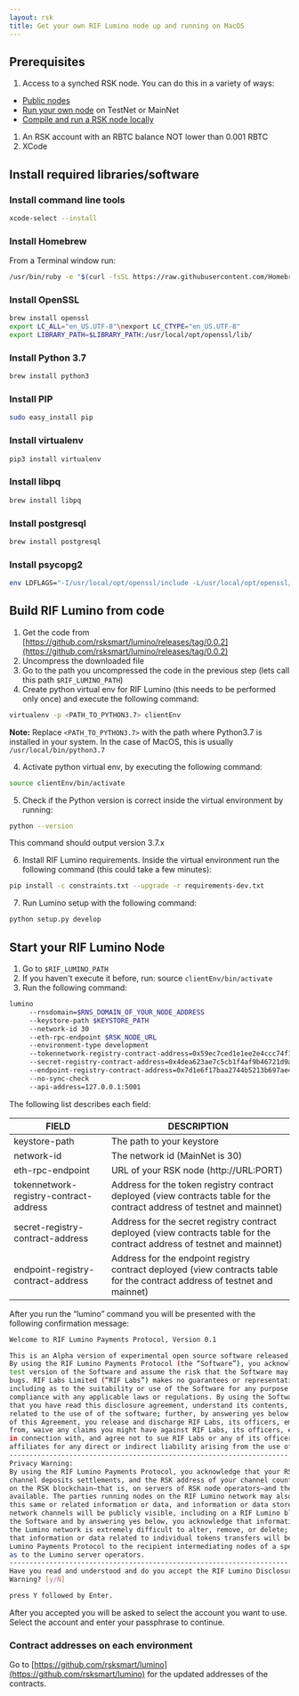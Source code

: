 ```yaml
---
layout: rsk
title: Get your own RIF Lumino node up and running on MacOS
---
```


## Prerequisites

1. Access to a synched RSK node. You can do this in a variety of ways:
  * [Public nodes](/rsk/public-nodes)
  * [Run your own node](/rsk/node/install) on TestNet or MainNet
  * [Compile and run a RSK node locally](/rsk/node/contribute)
1. An RSK account with an RBTC balance NOT lower than 0.001 RBTC
1. XCode

## Install required libraries/software

### Install command line tools

```bash
xcode-select --install
```

### Install Homebrew

From a Terminal window run:

```bash
/usr/bin/ruby -e "$(curl -fsSL https://raw.githubusercontent.com/Homebrew/install/master/install)"
```

### Install OpenSSL

```bash
brew install openssl
export LC_ALL="en_US.UTF-8"\nexport LC_CTYPE="en_US.UTF-8"
export LIBRARY_PATH=$LIBRARY_PATH:/usr/local/opt/openssl/lib/
```

### Install Python 3.7


```bash
brew install python3
```

### Install PIP

```bash
sudo easy_install pip
```

### Install virtualenv



```bash
pip3 install virtualenv
```

### Install libpq

```bash
brew install libpq
```

### Install postgresql

```bash
brew install postgresql
```

### Install psycopg2

```bash
env LDFLAGS="-I/usr/local/opt/openssl/include -L/usr/local/opt/openssl/lib" pip install psycopg2
```


## Build RIF Lumino from code

1. Get the code from [https://github.com/rsksmart/lumino/releases/tag/0.0.2](https://github.com/rsksmart/lumino/releases/tag/0.0.2)
2. Uncompress the downloaded file
2. Go to the path you uncompressed the code in the previous step (lets call this path `$RIF_LUMINO_PATH`)
3. Create python virtual env for RIF Lumino (this needs to be performed only once) and execute the following command:

```bash
virtualenv -p <PATH_TO_PYTHON3.7> clientEnv
```

**Note:**
Replace `<PATH_TO_PYTHON3.7>` with the path where Python3.7 is installed in your system. In the case of MacOS, this is usually `/usr/local/bin/python3.7`

4. Activate python virtual env, by executing the following command:

```bash
source clientEnv/bin/activate
```

5. Check if the Python version is correct inside the virtual environment by running:

```bash
python --version
```

This command should output version 3.7.x

6. Install RIF Lumino requirements. Inside the virtual environment run the following command (this could take a few minutes):

```bash
pip install -c constraints.txt --upgrade -r requirements-dev.txt
```

7. Run Lumino setup with the following command:

```bash
python setup.py develop
```

## Start your RIF Lumino Node

1. Go to `$RIF_LUMINO_PATH`
2. If you haven't execute it before, run: source ``clientEnv/bin/activate``
3. Run the following command:

```bash
lumino
	 --rnsdomain=$RNS_DOMAIN_OF_YOUR_NODE_ADDRESS
	 --keystore-path $KEYSTORE_PATH
	 --network-id 30
	 --eth-rpc-endpoint $RSK_NODE_URL
	 --environment-type development
	 --tokennetwork-registry-contract-address=0x59ec7ced1e1ee2e4ccc74f197fb680d8f9426b96
	 --secret-registry-contract-address=0x4dea623ae7c5cb1f4af9b46721d9a72d93c42be9
	 --endpoint-registry-contract-address=0x7d1e6f17baa2744b5213b697ae4c1d287bb10df0
	 --no-sync-check
	 --api-address=127.0.0.1:5001

```

The following list describes each field:

<table class="table">
  <thead>
    <tr>
      <th scope="col">FIELD</th>
      <th scope="col">DESCRIPTION</th>
    </tr>
  </thead>
  <tbody>
    <tr>
      <td scope="row">
        keystore-path
      </td>
      <td>
		The path to your keystore
      </td>
    </tr>
    <tr>
      <td scope="row">
        network-id  
      </td>
      <td>
		The network id (MainNet is 30)
      </td>
    </tr>
    <tr>
      <td scope="row">
		eth-rpc-endpoint
      </td>
      <td>
		URL of your RSK node (http://URL:PORT) 
      </td>
    </tr>
    <tr>
      <td scope="row">
		tokennetwork-registry-contract-address
      </td>
      <td>
        Address for the token registry contract deployed (view contracts table for the contract address of testnet and mainnet)      
      </td>
    </tr>
    <tr>
      <td scope="row">
		secret-registry-contract-address
      </td>
      <td>
        Address for the secret registry contract deployed (view contracts table for the contract address of testnet and mainnet)       
      </td>
    </tr>
    <tr>
      <td scope="row">
        endpoint-registry-contract-address 
      </td>
      <td>
        Address for the endpoint registry contract deployed (view contracts table for the contract address of testnet and mainnet)      
      </td>
    </tr>
  </tbody>
</table>

After you run the “lumino” command you will be presented with the following confirmation message:

```bash
Welcome to RIF Lumino Payments Protocol, Version 0.1

This is an Alpha version of experimental open source software released under the MIT license.
By using the RIF Lumino Payments Protocol (the “Software”), you acknowledge that this is a 
test version of the Software and assume the risk that the Software may contain errors and/or 
bugs. RIF Labs Limited (“RIF Labs”) makes no guarantees or representations whatsoever, 
including as to the suitability or use of the Software for any purpose or regarding its 
compliance with any applicable laws or regulations. By using the Software, you acknowledge 
that you have read this disclosure agreement, understand its contents, and assume all risks 
related to the use of of the software; further, by answering yes below and accepting the terms 
of this Agreement, you release and discharge RIF Labs, its officers, employees, or affiliates 
from, waive any claims you might have against RIF Labs, its officers, employees, or affiliates 
in connection with, and agree not to sue RIF Labs or any of its officers, employees, or 
affiliates for any direct or indirect liability arising from the use of this Software. 
----------------------------------------------------------------------
Privacy Warning:
By using the RIF Lumino Payments Protocol, you acknowledge that your RSK address, channels, 
channel deposits settlements, and the RSK address of your channel counterparty will be stored 
on the RSK blockchain—that is, on servers of RSK node operators—and therefore will be publicly 
available. The parties running nodes on the RIF Lumino network may also download and store 
this same or related information or data, and information or data stored on Lumino nodes and 
network channels will be publicly visible, including on a RIF Lumino block explorer. By using 
the Software and by answering yes below, you acknowledge that information or data stored on 
the Lumino network is extremely difficult to alter, remove, or delete; you further acknowledge 
that information or data related to individual tokens transfers will be made available via the 
Lumino Payments Protocol to the recipient intermediating nodes of a specific transfer as well 
as to the Lumino server operators. 
----------------------------------------------------------------------
Have you read and understood and do you accept the RIF Lumino Disclosure Agreement and Privacy 
Warning? [y/N]

press Y followed by Enter.

```

After you accepted you will be asked to select the account you want to use. Select the account and enter your passphrase to continue.


### Contract addresses on each environment

Go to [https://github.com/rsksmart/lumino](https://github.com/rsksmart/lumino) for the updated addresses of the contracts.
